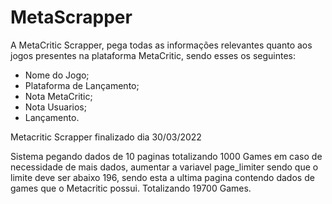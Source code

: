 # MetaScrapper
A MetaCritic Scrapper, pega todas as informações relevantes quanto
aos jogos presentes na plataforma MetaCritic, sendo esses os seguintes:

 - Nome do Jogo;
 - Plataforma de Lançamento;
 - Nota MetaCritic;
 - Nota Usuarios;
 - Lançamento.

Metacritic Scrapper finalizado dia 30/03/2022

Sistema pegando dados de 10 paginas totalizando 1000 Games em caso de
necessidade de mais dados, aumentar a variavel page_limiter sendo
que o limite deve ser abaixo 196, sendo esta a ultima pagina contendo
dados de games que o Metacritic possui. Totalizando 19700 Games.
